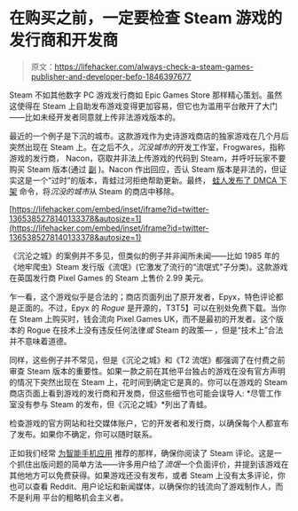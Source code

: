 # 在购买之前，一定要检查 Steam 游戏的发行商和开发商

> 原文：<https://lifehacker.com/always-check-a-steam-games-publisher-and-developer-befo-1846397677>

Steam 不如其他数字 PC 游戏发行商如 Epic Games Store 那样精心策划。虽然这使得在 Steam 上自助发布游戏变得更加容易，但它也为滥用平台敞开了大门——比如未经开发者同意就上传非法游戏版本的。



最近的一个例子是下沉的城市。这款游戏作为史诗游戏商店的独家游戏在几个月后突然出现在 Steam 上。在之后不久，*沉没城市的*开发工作室，Frogwares，指称游戏的发行商， Nacon，窃取并非法上传游戏的代码到 Steam，并呼吁玩家不要购买 Steam 版本(通过 [副](https://www.vice.com/en/article/88ajvp/the-sinking-city-dev-alleges-publisher-hacked-and-illegally-uploaded-game-to-steam) )。Nacon 作出回应，否认 Steam 版本是非法的，但证实这是一个“过时”的版本，青蛙过河拒绝帮助更新。最终， [蛙人发布了 DMCA 下架](https://frogwares.com/the-sinking-city-is-being-delisted-heres-why/) 命令，将*沉没的城市*从 Steam 的商店中移除。

 [https://lifehacker.com/embed/inset/iframe?id=twitter-1365385278140133378&autosize=1](https://lifehacker.com/embed/inset/iframe?id=twitter-1365385278140133378&autosize=1) 

《沉沦之城》的案例并不多见，但类似的例子并非闻所未闻——比如 1985 年的《地牢爬虫》Steam 发行版《流氓》(它激发了流行的“流氓式”子分类)。这款游戏在英国发行商 Pixel Games 的 Steam 上售价 2.99 美元。

乍一看，这个游戏似乎是合法的；商店页面列出了原开发者，Epyx，特色评论都是正面的。不过，Epyx 的 *Rogue* 是开源的，T3T5】可以在别处免费下载。当你在 Steam 上购买时，钱会流向 Pixel Games UK，而不是最初的开发者。这个版本的 Rogue 在技术上没有违反任何法律*或* Steam 的政策— ，但是“技术上”合法并不意味着道德。 

同样，这些例子并不常见，但是《沉沦之城》和《T2 流氓》都强调了在付费之前审查 Steam 版本的重要性。如果一款之前在其他平台独占的游戏在没有官方声明的情况下突然出现在 Steam 上，花时间到确定它是真的。你可以在游戏的 Steam 商店页面上看到游戏的发行商和开发商，但这些细节也可能会误导人: *尽管工作室没有参与 Steam 的发布，但《沉沦之城》*列出了青蛙。

检查游戏的官方网站和社交媒体账户，它的开发者和发行商，以确保每个人都宣布了发布。如果你不确定，你可以随时联系。

正如我们经常 [为智能手机应用](https://lifehacker.com/how-to-spot-scam-ios-apps-that-sucker-you-into-making-e-1837053973) 推荐的那样，确保你阅读了 Steam 评论。这是一个抓住出版问题的简单方法——许多用户给了*流氓*一个负面评价，并提到该游戏在其他地方可以免费获得。如果游戏还没有发布，或者 Steam 上没有太多评论，你也可以查看 Reddit、用户论坛和新闻媒体，以确保你的钱流向了游戏制作人，而不是利用 平台的粗略机会主义者。